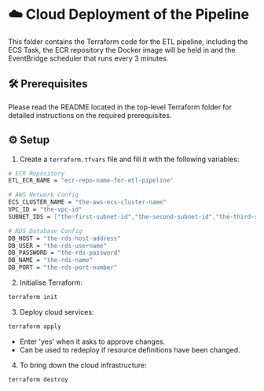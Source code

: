 # ☁️ Cloud Deployment of the Pipeline

This folder contains the Terraform code for the ETL pipeline, including the ECS Task, the ECR repository the Docker image will be held in and the EventBridge scheduler that runs every 3 minutes.

## 🛠️ Prerequisites

Please read the README located in the top-level Terraform folder for detailed instructions on the required prerequisites.

## ⚙️ Setup

1. Create a `terraform.tfvars` file and fill it with the following variables:
```bash
# ECR Repository
ETL_ECR_NAME = "ecr-repo-name-for-etl-pipeline"

# AWS Network Config
ECS_CLUSTER_NAME = "the-aws-ecs-cluster-name"
VPC_ID = "the-vpc-id"
SUBNET_IDS = ["the-first-subnet-id","the-second-subnet-id","the-third-subnet-id"]

# RDS Database Config
DB_HOST = "the-rds-host-address"
DB_USER = "the-rds-username"
DB_PASSWORD = "the-rds-password"
DB_NAME = "the-rds-name"
DB_PORT = "the-rds-port-number"
```

2. Initialise Terraform:
```bash
terraform init
```

3. Deploy cloud services:
```bash
terraform apply
```
  - Enter 'yes' when it asks to approve changes.
  - Can be used to redeploy if resource definitions have been changed.

4. To bring down the cloud infrastructure:
```bash
terraform destroy
```